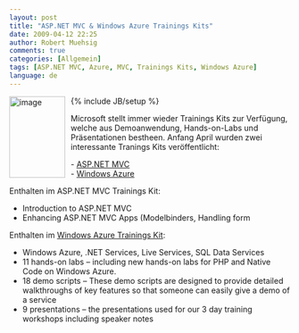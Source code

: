 ```yaml
---
layout: post
title: "ASP.NET MVC & Windows Azure Trainings Kits"
date: 2009-04-12 22:25
author: Robert Muehsig
comments: true
categories: [Allgemein]
tags: [ASP.NET MVC, Azure, MVC, Trainings Kits, Windows Azure]
language: de
---
```

{% include JB/setup %}
<a href="{{BASE_PATH}}/assets/wp-images-de/image710.png"><img style="border-right: 0px; border-top: 0px; margin: 0px 10px 0px 0px; border-left: 0px; border-bottom: 0px" height="146" alt="image" src="{{BASE_PATH}}/assets/wp-images-de/image-thumb688.png" width="100" align="left" border="0" /></a>   <p>Microsoft stellt immer wieder Trainings Kits zur Verf&#252;gung, welche aus Demoanwendung, Hands-on-Labs und Pr&#228;sentationen bestheen. Anfang April wurden zwei interessante Tranings Kits ver&#246;ffentlicht:</p>  <p>- <a href="http://www.microsoft.com/downloads/details.aspx?displaylang=en&amp;FamilyID=1e0be0b2-910a-4676-9f3a-41e4d9c0fc08">ASP.NET MVC</a>&#160; <br />- <a href="http://www.microsoft.com/downloads/details.aspx?FamilyID=413E88F8-5966-4A83-B309-53B7B77EDF78&amp;displaylang=en">Windows Azure</a></p> 
<!--more-->
  <p>Enthalten im ASP.NET MVC Trainings Kit:</p>  <ul>   <li>Introduction to ASP.NET MVC</li>    <li>Enhancing ASP.NET MVC Apps (Modelbinders, Handling form </li> </ul>  <p>Enthalten im <a href="http://blogs.msdn.com/windowsazure/archive/2009/04/10/new-azure-training-kit-available.aspx">Windows Azure Trainings Kit</a>:</p>  <ul>   <li>Windows Azure, .NET Services, Live Services, SQL Data Services</li>    <li>11 hands-on labs &#8211; including new hands-on labs for PHP and Native Code on Windows Azure. </li>    <li>18 demo scripts &#8211; These demo scripts are designed to provide detailed walkthroughs of key features so that someone can easily give a demo of a service </li>    <li>9 presentations &#8211; the presentations used for our 3 day training workshops including speaker notes</li> </ul>

